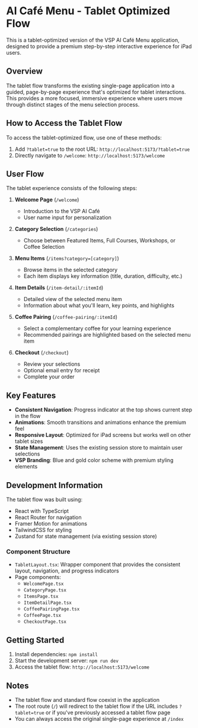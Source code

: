 # AI Café Menu - Tablet Optimized Flow

This is a tablet-optimized version of the VSP AI Café Menu application, designed to provide a premium step-by-step interactive experience for iPad users.

## Overview

The tablet flow transforms the existing single-page application into a guided, page-by-page experience that's optimized for tablet interactions. This provides a more focused, immersive experience where users move through distinct stages of the menu selection process.

## How to Access the Tablet Flow

To access the tablet-optimized flow, use one of these methods:

1. Add `?tablet=true` to the root URL: `http://localhost:5173/?tablet=true`
2. Directly navigate to `/welcome`: `http://localhost:5173/welcome`

## User Flow

The tablet experience consists of the following steps:

1. **Welcome Page** (`/welcome`)
   - Introduction to the VSP AI Café
   - User name input for personalization

2. **Category Selection** (`/categories`)
   - Choose between Featured Items, Full Courses, Workshops, or Coffee Selection

3. **Menu Items** (`/items?category=[category]`)
   - Browse items in the selected category
   - Each item displays key information (title, duration, difficulty, etc.)

4. **Item Details** (`/item-detail/:itemId`)
   - Detailed view of the selected menu item
   - Information about what you'll learn, key points, and highlights

5. **Coffee Pairing** (`/coffee-pairing/:itemId`)
   - Select a complementary coffee for your learning experience
   - Recommended pairings are highlighted based on the selected menu item

6. **Checkout** (`/checkout`)
   - Review your selections
   - Optional email entry for receipt
   - Complete your order

## Key Features

- **Consistent Navigation**: Progress indicator at the top shows current step in the flow
- **Animations**: Smooth transitions and animations enhance the premium feel
- **Responsive Layout**: Optimized for iPad screens but works well on other tablet sizes
- **State Management**: Uses the existing session store to maintain user selections
- **VSP Branding**: Blue and gold color scheme with premium styling elements

## Development Information

The tablet flow was built using:

- React with TypeScript
- React Router for navigation
- Framer Motion for animations
- TailwindCSS for styling
- Zustand for state management (via existing session store)

### Component Structure

- `TabletLayout.tsx`: Wrapper component that provides the consistent layout, navigation, and progress indicators
- Page components:
  - `WelcomePage.tsx`
  - `CategoryPage.tsx`
  - `ItemsPage.tsx`
  - `ItemDetailPage.tsx`
  - `CoffeePairingPage.tsx`
  - `CoffeePage.tsx`
  - `CheckoutPage.tsx`

## Getting Started

1. Install dependencies: `npm install`
2. Start the development server: `npm run dev`
3. Access the tablet flow: `http://localhost:5173/welcome`

## Notes

- The tablet flow and standard flow coexist in the application
- The root route (`/`) will redirect to the tablet flow if the URL includes `?tablet=true` or if you've previously accessed a tablet flow page
- You can always access the original single-page experience at `/index` 